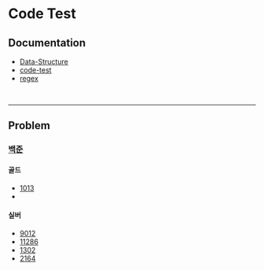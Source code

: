 # Code Test

## Documentation
- [Data-Structure](https://github.com/chani1209/code-test/blob/main/docs/ds.md)
- [code-test](https://github.com/chani1209/code-test/blob/main/docs/code-test.md)
- [regex](https://github.com/chani1209/code-test/blob/main/docs/regex.md)

<br/>

---

## Problem
### [백준](https://www.acmicpc.net/)

#### 골드
- [1013](https://github.com/chani1209/code-test/blob/main/1013/main.py)
- 
#### 실버
- [9012](https://github.com/chani1209/code-test/blob/main/9012/main.py)
- [11286](https://github.com/chani1209/code-test/blob/main/11286/main.py)
- [1302](https://github.com/chani1209/code-test/blob/main/1302/main.py)
- [2164](https://github.com/chani1209/code-test/blob/main/2164/main.py)



